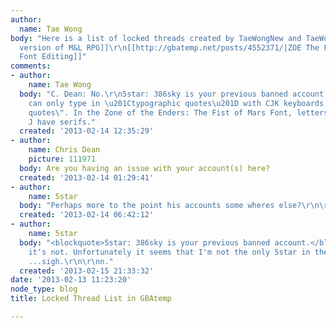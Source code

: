 ```yaml
---
author:
  name: Tae Wong
body: "Here is a list of locked threads created by TaeWongNew and TaeWong in GBAtemp.\r\n\r\n[[http://gbatemp.net/threads/czech-version-of-m-l-rpg.336803/|Czech
  version of M&L RPG]]\r\n[[http://gbatemp.net/posts/4552371/|ZOE The Fist of Mars:
  Font Editing]]"
comments:
- author:
    name: Tae Wong
  body: "C. Dean: No.\r\n5star: 386sky is your previous banned account.\r\n\r\nYou
    can only type in \u201Ctypographic quotes\u201D with CJK keyboards or \"typewriter
    quotes\". In the Zone of the Enders: The Fist of Mars Font, letters like I and
    J have serifs."
  created: '2013-02-14 12:35:29'
- author:
    name: Chris Dean
    picture: 111971
  body: Are you having an issue with your account(s) here?
  created: '2013-02-14 01:29:41'
- author:
    name: 5star
  body: "Perhaps more to the point his accounts some wheres else?\r\n\r\nn."
  created: '2013-02-14 06:42:12'
- author:
    name: 5star
  body: "<blockquote>5star: 386sky is your previous banned account.</blockquote>\r\n\r\nNo,
    it's not. Unfortunately it seems that I'm not the only 5star in the interwebs
    ...sigh.\r\n\r\nn."
  created: '2013-02-15 21:33:32'
date: '2013-02-13 11:23:20'
node_type: blog
title: Locked Thread List in GBAtemp

---
```

